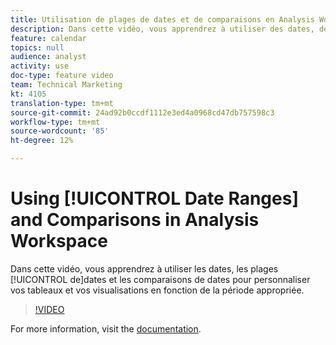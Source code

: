 ```yaml
---
title: Utilisation de plages de dates et de comparaisons en Analysis Workspace
description: Dans cette vidéo, vous apprendrez à utiliser des dates, des plages de dates et des comparaisons de dates pour personnaliser vos tableaux et vos visualisations en fonction de la période appropriée.
feature: calendar
topics: null
audience: analyst
activity: use
doc-type: feature video
team: Technical Marketing
kt: 4105
translation-type: tm+mt
source-git-commit: 24ad92b0ccdf1112e3ed4a0968cd47db757598c3
workflow-type: tm+mt
source-wordcount: '85'
ht-degree: 12%

---
```



# Using [!UICONTROL Date Ranges] and Comparisons in Analysis Workspace

Dans cette vidéo, vous apprendrez à utiliser les dates, les plages [!UICONTROL de]dates et les comparaisons de dates pour personnaliser vos tableaux et vos visualisations en fonction de la période appropriée.

>[!VIDEO](https://video.tv.adobe.com/v/30753/?quality=12)

For more information, visit the [documentation](https://docs.adobe.com/content/help/fr-FR/analytics/analyze/analysis-workspace/components/calendar-date-ranges/calendar.html).
